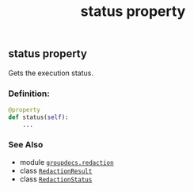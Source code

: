 ﻿---
title: status property
second_title: GroupDocs.Redaction for Python via .NET API References
description: 
type: docs
weight: 80
url: /python-net/groupdocs.redaction/redactionresult/status/
is_root: false
---

## status property


Gets the execution status.
### Definition:
```python
@property
def status(self):
    ...
```

### See Also
* module [`groupdocs.redaction`](../../)
* class [`RedactionResult`](/redaction/python-net/groupdocs.redaction/redactionresult)
* class [`RedactionStatus`](/redaction/python-net/groupdocs.redaction/redactionstatus)
